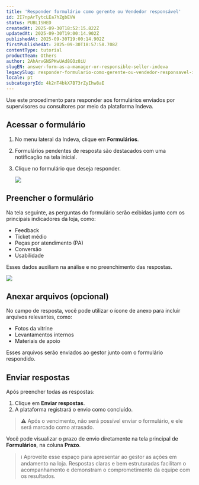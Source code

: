 ```yaml
---
title: 'Responder formulário como gerente ou Vendedor responsável'
id: 2I7npArTytcLEa7hZgbEVW
status: PUBLISHED
createdAt: 2025-09-30T18:52:15.822Z
updatedAt: 2025-09-30T19:00:14.902Z
publishedAt: 2025-09-30T19:00:14.902Z
firstPublishedAt: 2025-09-30T18:57:58.708Z
contentType: tutorial
productTeam: Others
author: 2AhArvGNSPKwUAd8GOz0iU
slugEN: answer-form-as-a-manager-or-responsible-seller-indeva
legacySlug: responder-formulario-como-gerente-ou-vendedor-responsavel-indeva
locale: pt
subcategoryId: 4k2nT4bkX7B73rZyIhw8aE
---
```


Use este procedimento para responder aos formulários enviados por supervisores ou consultores por meio da plataforma Indeva.

## Acessar o formulário

1. No menu lateral da Indeva, clique em **Formulários**.
2. Formulários pendentes de resposta são destacados com uma notificação na tela inicial.
3. Clique no formulário que deseja responder.

   ![](https://raw.githubusercontent.com/vtexdocs/help-center-content/refs/heads/main/docs/pt/tutorials/indeva-by-vtex/formul%C3%A1rios-indeva/responder-formulario-como-gerente-ou-vendedor-responsavel-indeva_1.png)

## Preencher o formulário

Na tela seguinte, as perguntas do formulário serão exibidas junto com os principais indicadores da loja, como:

- Feedback
- Ticket médio
- Peças por atendimento (PA)
- Conversão
- Usabilidade

Esses dados auxiliam na análise e no preenchimento das respostas.

   ![](https://raw.githubusercontent.com/vtexdocs/help-center-content/refs/heads/main/docs/pt/tutorials/indeva-by-vtex/formul%C3%A1rios-indeva/responder-formulario-como-gerente-ou-vendedor-responsavel-indeva_2.png)

## Anexar arquivos (opcional)

No campo de resposta, você pode utilizar o ícone de anexo para incluir arquivos relevantes, como:

- Fotos da vitrine
- Levantamentos internos
- Materiais de apoio

Esses arquivos serão enviados ao gestor junto com o formulário respondido.

## Enviar respostas

Após preencher todas as respostas:

1. Clique em **Enviar respostas**.
2. A plataforma registrará o envio como concluído.

> ⚠️ Após o vencimento, não será possível enviar o formulário, e ele será marcado como atrasado.

Você pode visualizar o prazo de envio diretamente na tela principal de **Formulários**, na coluna **Prazo**.

> ℹ️ Aproveite esse espaço para apresentar ao gestor as ações em andamento na loja. Respostas claras e bem estruturadas facilitam o acompanhamento e demonstram o comprometimento da equipe com os resultados.

